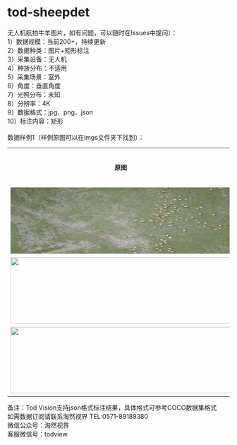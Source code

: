 # tod-sheepdet
无人机航拍牛羊图片，如有问题，可以随时在Issues中提问）：<br>
1）数据规模：当前200+，持续更新<br>
2）数据种类：图片+矩形标注<br>
3）采集设备：无人机<br>
4）种族分布：不适用<br>
5）采集场景：室外<br>
6）角度：垂直角度<br>
7）光照分布：未知<br>
8）分辨率：4K <br>
9）数据格式：jpg、png、json<br>
10）标注内容：矩形<br>
<br>数据样例1（样例原图可以在imgs文件夹下找到）：<br>
<table>
  <tr>
    <th>原图</th>
    <th>标注样例</th>
  </tr>
  <tr>
    <td> <img src="https://github.com/tubceanhlj/tod-sheepdet/blob/master/imgs/693191113827659876.jpg" width="500" height="150" /> </td>
    <td> <img src="https://github.com/tubceanhlj/tod-sheepdet/blob/master/imgs/693191113827659876_L.jpg" width="500" height="150" /> </td>
  </tr>
  <tr>
    <td> <img src="https://github.com/tubceanhlj/tod-sheepdet/blob/master/imgs/747328083604509596.jpg" width="500" height="150" /> </td>
    <td> <img src="https://github.com/tubceanhlj/tod-sheepdet/blob/master/imgs/747328083604509596_L.jpg" width="500" height="150" /> </td>
  </tr>
  <tr>
    <td> <img src="https://github.com/tubceanhlj/tod-sheepdet/blob/master/imgs/873620938911533560.jpg" width="500" height="150" /> </td>
    <td> <img src="https://github.com/tubceanhlj/tod-sheepdet/blob/master/imgs/873620938911533560_L.jpg" width="500" height="150" /> </td>
  </tr>      
</table>
      


备注：Tod Vision支持json格式标注结果，具体格式可参考COCO数据集格式<br> 
如需数据订阅请联系淘然视界 TEL:0571-89189380<br> 
微信公众号：淘然视界<br> 
客服微信号：todview<br> 
      
